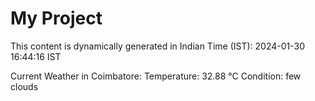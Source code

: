 # My Project

This content is dynamically generated in Indian Time (IST): 2024-01-30 16:44:16 IST


Current Weather in Coimbatore:
Temperature: 32.88 °C
Condition: few clouds
